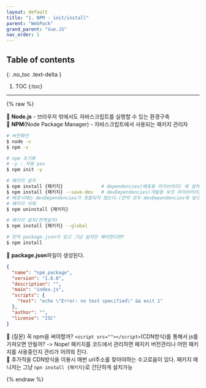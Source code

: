 ```yaml
---
layout: default
title: "1. NPM - init/install"
parent: "WebPack"
grand_parent: "Vue.JS"
nav_order: 1
---
```


## Table of contents
{: .no_toc .text-delta }

1. TOC
{:toc}

---

{% raw %}

🛵 **Node.js** - 브라우저 밖에서도 자바스크립트를 실행할 수 있는 환경구축<br>
🛵 **NPM**(Node Package Manager) - 자바스크립트에서 사용되는 패키지 관리자<br>

```bash
# 버전확인
$ node -v
$ npm -v
```

```bash
# npm 초기화
# -y : 자동 yes
$ npm init -y

# 패키지 설치
$ npm install {패키지}              # dependencies(배포용 라이브러리) 에 설치됨
$ npm install {패키지} --save-dev   # devDependencies(개발용 보조 라이브러리) 에 설치됨
# 배포시에는 devDependencies가 포함되지 않는다.(만약 모두 devDependencies에 넣으면 속도에 문제가 발생)
# 패키지 삭제
$ npm uninstall {패키지}

# 패키지 설치(전역설치)
$ npm install {패키지} --global

# 만약 package.json이 있고 그냥 설치만 해야한다면?
$ npm install
```

🛵 **package.json**파일이 생성된다.

```json
{
  "name": "npm_package",
  "version": "1.0.0",
  "description": "",
  "main": "index.js",
  "scripts": {
    "test": "echo \"Error: no test specified\" && exit 1"
  },
  "author": "",
  "license": "ISC"
}
```

🛵 (질문) 꼭 npm을 써야할까? `<script src=""></script>`(CDN방식)를 통해서 js를 가져오면 안될까? -> Nope! 패키지를 코드에서 관리하면 패지키 버전관리나 어떤 패키지를 사용중인지 관리가 어려워 진다.<br>
🛵 추가적을 CDN방식을 이용시 매번 url주소를 찾아야하는 수고로움이 있다. 패키지 매니저는 그냥 `npn install {패키지}`로 간단하게 설치가능<br>

{% endraw %}

